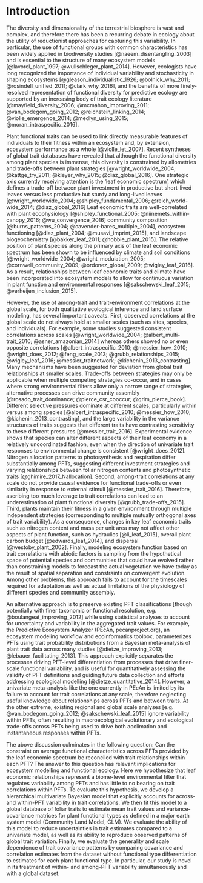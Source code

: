 # Introduction

The diversity and dimensionality of the terrestrial biosphere is vast and complex, and therefore there has been a recurring debate in ecology about the utility of reductionist approaches for capturing this variability.
In particular, the use of functional groups with common characteristics has been widely applied in biodiversity studies [@naeem_disentangling_2003] and is essential to the structure of many ecosystem models [@lavorel_plant_1997; @wullschleger_plant_2014].
However, ecologists have long recognized the importance of individual variability and stochasticity in shaping ecosystems
[@gleason_individualistic_1926; @bolnick_why_2011; @rosindell_unified_2011; @clark_why_2016],
and the benefits of more finely-resolved representation of functional diversity for predictive ecology are supported by an increasing body of trait ecology literature
[@mayfield_diversity_2006; @mcmahon_improving_2011; @van_bodegom_going_2012; @reichstein_linking_2014; @violle_emergence_2014; @medlyn_using_2015; @moran_intraspecific_2016].

Plant functional traits can be used to link directly measurable features of individuals to their fitness within an ecosystem and, by extension, ecosystem performance as a whole [@violle_let_2007].
Recent syntheses of global trait databases have revealed that although the functional diversity among plant species is immense, this diversity is constrained by allometries and trade-offs between plant strategies [@wright_worldwide_2004; @kattge_try_2011; @kleyer_why_2015; @diaz_global_2016].
One strategic axis currently receiving attention is the ‘leaf economic spectrum’, which defines a trade-off between plant investment in productive but short-lived leaves versus less productive but sturdy and long-lived leaves [@wright_worldwide_2004; @shipley_fundamental_2006; @reich_world-wide_2014; @diaz_global_2016]
Leaf economic traits are well-correlated with
plant ecophysiology [@shipley_functional_2005; @niinemets_within-canopy_2016; @wu_convergence_2016]
community composition [@burns_patterns_2004; @cavender-bares_multiple_2004],
ecosystem functioning [@diaz_plant_2004; @musavi_imprint_2015],
and landscape biogeochemistry [@bakker_leaf_2011; @hobbie_plant_2015].
The relative position of plant species along the primary axis of the leaf economic spectrum has been shown to be influenced by climate and soil conditions
[@wright_worldwide_2004; @wright_modulation_2005; @cornwell_community_2009; @ordonez_global_2009; @wigley_leaf_2016].
As a result, relationships between leaf economic traits and climate have been incorporated into ecosystem models to allow for continuous variation in plant function and environmental responses
[@sakschewski_leaf_2015; @verheijen_inclusion_2015].

However, the use of among-trait and trait-environment correlations at the global scale, for both qualitative ecological inference and land surface modeling, has several important caveats.
First, observed correlations at the global scale do not always hold at smaller scales (such as sites, species, and individuals).
For example, some studies suggested consistent correlations across scales [@wright_worldwide_2004; @albert_multi-trait_2010; @asner_amazonian_2014]
whereas others showed no or even opposite correlations [@albert_intraspecific_2010; @messier_how_2010; @wright_does_2012; @feng_scale_2013; @grubb_relationships_2015; @wigley_leaf_2016; @messier_traitnetwork; @kichenin_2013_contrasting].
Many mechanisms have been suggested for deviation from global trait relationships at smaller scales.
Trade-offs between strategies may only be applicable when multiple competing strategies co-occur, and in cases where strong environmental filters allow only a narrow range of strategies, alternative processes can drive community assembly [@rosado_trait_dominance; @pierce_csr_cooccur; @grim_pierce_book].
Different selective pressures dominate at different scales, particularly within versus among species [@albert_intraspecific_2010; @messier_how_2010; @kichenin_2013_contrasting], and the large variability in the variance structures of traits suggests that different traits have contrasting sensitivity to these different pressures [@messier_trait_2016].
Experimental evidence shows that species can alter different aspects of their leaf economy in a relatively uncoordinated fashion, even when the direction of univariate trait responses to environmental change is consistent [@wright_does_2012].
Nitrogen allocation patterns to photosynthesis and respiration differ substantially among PFTs, suggesting different investment strategies and varying relationships between foliar nitrogen contents and photosynthetic traits [@ghimire_2017_Nallocation].
Second, among-trait correlations at any scale do not provide causal evidence for functional trade-offs or even similarity in response to external stimuli [@messier_trait_2016].
Therefore, ascribing too much leverage to trait correlations can lead to an underestimation of plant functional diversity [@grubb_trade-offs_2015].
Third, plants maintain their fitness in a given environment through multiple independent strategies (corresponding to multiple mutually orthogonal axes of trait variability).
As a consequence, changes in key leaf economic traits such as nitrogen content and mass per unit area may not affect other aspects of plant function, such as
hydraulics [@li_leaf_2015],
overall plant carbon budget [@edwards_leaf_2014],
and dispersal [@westoby_plant_2002].
Finally, modeling ecosystem function based on trait correlations with abiotic factors is sampling from the hypothetical space of potential species and communities that could have evolved rather than constraining models to forecast the actual vegetation we have today as the result of spatial separation and constraints on convergent evolution.
Among other problems, this approach fails to account for the timescales required for adaptation as well as actual limitations of the physiology of different species and community assembly.

An alternative approach is to preserve existing PFT classifications
[though potentially with finer taxonomic or functional resolution, e.g. @boulangeat_improving_2012]
while using statistical analyses to account for uncertainty and variability in the aggregated trait values.
For example, the Predictive Ecosystem Analyzer (PEcAn, pecanproject.org), an ecosystem modeling workflow and ecoinformatics toolbox, parameterizes PFTs using trait probability distributions from a Bayesian meta-analysis of plant trait data across many studies
[@dietze_improving_2013; @lebauer_facilitating_2013].
This approach explicitly separates the processes driving PFT-level differentiation from processes that drive finer-scale functional variability,
and is useful for quantitatively assessing the validity of PFT definitions and guiding future data collection and efforts addressing ecological modelling [@dietze_quantitative_2014].
However, a univariate meta-analysis like the one currently in PEcAn is limited by its failure to account for trait correlations at any scale, therefore neglecting useful knowledge about relationships across PFTs and between traits.
At the other extreme, existing regional and global scale analyses [e.g. @van_bodegom_going_2012; @sakschewski_leaf_2015] ignore variability within PFTs, often resulting in macroecological evolutionary and ecological trade-offs across PFTs being used to drive both acclimation and instantaneous responses within PFTs.

The above discussion culminates in the following question: 
Can the constraint on average functional characteristics across PFTs provided by the leaf economic spectrum be reconciled with trait relationships within each PFT? 
The answer to this question has relevant implications for ecosystem modelling and functional ecology.
Here we hypothesize that leaf economic relationships represent a biome-level environmental filter that regulates variability among PFTs and has little to no bearing on trait correlations within PFTs.
To evaluate this hypothesis, we develop a hierarchical multivariate Bayesian model that explicitly accounts for across- and within-PFT variability in trait correlations.
We then fit this model to a global database of foliar traits to estimate mean trait values and variance-covariance matrices for plant functional types as defined in a major earth system model (Community Land Model, CLM).
We evaluate the ability of this model to reduce uncertainties in trait estimates compared to a univariate model, as well as its ability to reproduce observed patterns of global trait variation.
Finally, we evaluate the generality and scale dependence of trait covariance patterns by comparing covariance and correlation estimates from the dataset without functional type differentiation to estimates for each plant functional type.
In particular, our study is novel in its treatment of within- and among-PFT variability simultaneously and with a global dataset.
